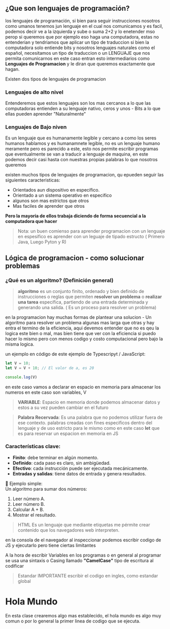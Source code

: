 #

## ¿Que son lenguajes de programación? 

los lenguajes de programación, si bien para seguir instrucciones nosotros como umanos tenemos jun lenguaje en el cual nos comunicamos y es facil, podemos decir ve a la izquierda y sube o suma 2+2 y lo enetender mso perop si queremos que por ejemplo eso haga una computadora, estas no entenderian y tendriamos que aplicar un tipo de traduccion si bien la computadora solo entiende bits y nosotros lenguajes naturales como el español, necesitamos un tipo de traduccion o un LENGUAJE que nos permita comunicarnos en este caso entran esto intermediarios como **Lenguajes de Programacion** y le diran que queremos exactamente que hagan. 

Existen dos tipos de lenguajes de programacion 

### Lenguajes de alto nivel
 Entenderemos que estos lenguajes son los mas cercanos a lo que las computadoras entienden a su lenguaje nativo, ceros y unos - Bits a lo que ellas pueden aprender "Naturalmente" 

### Lenguajes de Bajo niven 
 Es un lenguaje que es humanamente legible y cercano a como los seres humanos hablamos y es humanamnete legible, no es un lenguaje humano meramente pero es parecido a este, esto nos permite escribir programas que eventualmente se van a traducir a lenguaje de maquina, en este podemos decir casi hasta con nuestras propias palabras lo que nosotros queremos 

 existen muchos tipos de lenguajes de programacion, qu epueden seguir las siguientes caracteristicas: 
 * Orientados aun dispositivo en específico.
 * Orientado a un sistema operativo en especifico 
 * algunos son mas estrictos que otros 
 * Mas faciles de aprender que otros 

 **Pero la mayoria de ellos trabaja diciendo de forma secuencial a la computadora que hacer**

> Nota: un buen comienso para aprender programacion con un lenguaje en espesifico es aprender con un leguaje de tipado estructo ( Primero Java, Luego Pyton y R) 


## Lógica de programacion - como solucionar problemas 

###  ¿Qué es un algoritmo? (Definición general)

 >  **algoritmo** es un conjunto finito, ordenado y bien definido de instrucciones o reglas que permiten **resolver un problema** o **realizar una tarea** específica, partiendo de una entrada determinada y generando una salida. ( Es un proceso para resolver un problema) 

  en la programacion hay muchas formas de plantear una solucion - Un algoritmo para resolver un problema algunas mas larga que otras y hay entra el termino de la eficiencia, aqui devemos entender que no es qeu la logica este bien o mal, mas bien tiene que ver con la eficiencia si puedo hacer lo mismo pero con menos codigo y costo computacional pero bajo la misma logica.

  un ejemplo en código de este ejemplo de Typescripyt / JavaScript: 

```javascript  
let V = 10; 
let V = V + 10; // El valor de a, es 20

console.log(V)
```
en este caso vamos a declarar en espacio en memoria para almacenar los numeros en este caso son variables, V 

> **VARIABLE**: Espacio en memoria donde podemos almacenar datos y estos a su vez pueden cambiar en el futuro 

> **Palabra Recervada**: Es una palabra que no podemos utilizar fuera de ese contexto. palabras creadas con fines especificos dentro del lenguaje y de uso estricto para le mismo como en este caso **let** que es para reservar un espacion en memoria en JS 

### Características clave:

* **Finito**: debe terminar en algún momento.  
* **Definido**: cada paso es claro, sin ambigüedad.  
* **Efectivo**: cada instrucción puede ser ejecutada mecánicamente.  
* **Entradas y salidas**: tiene datos de entrada y genera resultados.

🔁 Ejemplo simple:  
Un algoritmo para sumar dos números:

1. Leer número A.  
2. Leer número B.  
3. Calcular A + B.  
4. Mostrar el resultado.

> HTML Es un lenguaje que mediante etiquetas me pérmite crear contenido que los navegadores web interpreten. 

en la consola de el navegador al inspeccionar podemos escribir codigo de JS y ejecutarlo pero tiene ciertas limitantes 

A la hora de escribir Variables en los programas o en general al programar se usa una sintaxis o Casing llamado **"CamelCase"** tipo de escritura al codificar 

> Estandar IMPORTANTE escribir el codigo en ingles, como estandar global 

# Hola Mundo 
En esta clase crearemos algo mas establecido, el hola mundo es algo muy comun o por lo general la primer linea de codigo que se ejecuta. 
